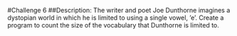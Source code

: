 #Challenge 6
##Description:
The writer and poet Joe Dunthorne imagines a dystopian world in which he is limited to using a single vowel, ’e’. Create a program to count the size of the vocabulary that Dunthorne is limited to.
